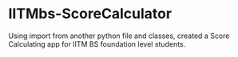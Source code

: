# IITMbs-ScoreCalculator
Using import from another python file and classes, created a Score Calculating app for IITM BS foundation level students.
